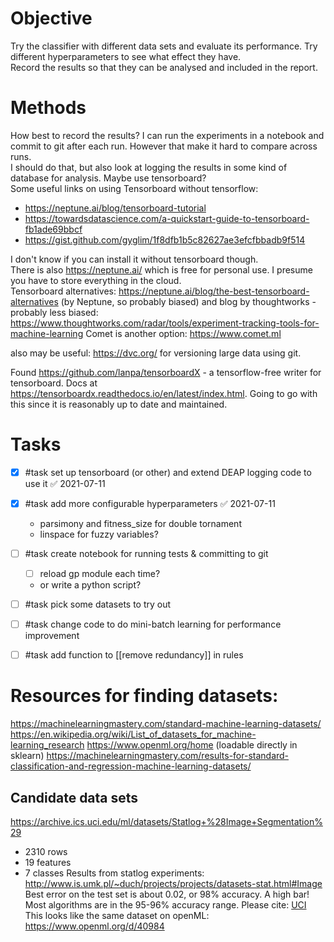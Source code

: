 # Objective
Try the classifier with different data sets and evaluate its performance.  Try different hyperparameters to see what effect they have.  
Record the results so that they can be analysed and included in the report.

# Methods
How best to record the results?
I can run the experiments in a notebook and commit to git after each run.  However that make it hard to compare across runs.  
I should do that, but also look at logging the results in some kind of database for analysis.   Maybe use tensorboard?  
Some useful links on using Tensorboard without tensorflow:
- https://neptune.ai/blog/tensorboard-tutorial
- https://towardsdatascience.com/a-quickstart-guide-to-tensorboard-fb1ade69bbcf
- https://gist.github.com/gyglim/1f8dfb1b5c82627ae3efcfbbadb9f514

I don't know if you can install it without tensorboard though.  
There is also https://neptune.ai/ which is free for personal use.  I presume you have to store everything in the cloud.  
Tensorboard alternatives:
https://neptune.ai/blog/the-best-tensorboard-alternatives
(by Neptune, so probably biased)
and blog by thoughtworks - probably less biased:
https://www.thoughtworks.com/radar/tools/experiment-tracking-tools-for-machine-learning
Comet is another option: https://www.comet.ml

also may be useful:  https://dvc.org/ for versioning large data using git.  

Found https://github.com/lanpa/tensorboardX - a tensorflow-free writer for tensorboard.   Docs at https://tensorboardx.readthedocs.io/en/latest/index.html.  Going to go with this since it is reasonably up to date and maintained.


# Tasks 
- [x] #task set up tensorboard (or other) and extend DEAP logging code to use it ✅ 2021-07-11
- [x] #task add more configurable hyperparameters ✅ 2021-07-11
    - parsimony and fitness_size for double tornament
    - linspace for fuzzy variables?
- [ ] #task create notebook for running tests & committing to git
    - [ ] reload gp module each time?
    - or write a python script?
- [ ] #task pick some datasets to try out
- [ ] #task change code to do mini-batch learning for performance improvement
- [ ] #task add function to [[remove redundancy]] in rules


#  Resources for finding datasets:
https://machinelearningmastery.com/standard-machine-learning-datasets/
https://en.wikipedia.org/wiki/List_of_datasets_for_machine-learning_research
https://www.openml.org/home (loadable directly in sklearn)
https://machinelearningmastery.com/results-for-standard-classification-and-regression-machine-learning-datasets/

## Candidate data sets
https://archive.ics.uci.edu/ml/datasets/Statlog+%28Image+Segmentation%29
 - 2310 rows
 - 19 features
 - 7 classes
Results from statlog experiments:
http://www.is.umk.pl/~duch/projects/projects/datasets-stat.html#Image
Best error on the test set is about 0.02, or 98% accuracy.  A high bar!  Most algorithms are in the 95-96% accuracy range.
Please cite: [UCI](http://archive.ics.uci.edu/ml/citation_policy.html)
This looks like the same dataset on openML: https://www.openml.org/d/40984




